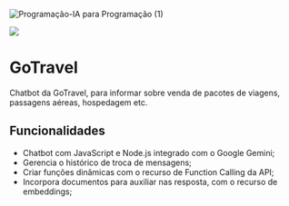 ![Programação-IA para Programação (1)](https://github.com/jacqueline-oliveira/3752-gemini-com-node/assets/66698429/ff93b020-9606-4419-a251-d8b5904f6195)


![](https://img.shields.io/github/license/alura-cursos/android-com-kotlin-personalizando-ui)

# GoTravel

Chatbot da GoTravel, para informar sobre venda de pacotes de viagens, passagens aéreas, hospedagem etc.

## Funcionalidades

- Chatbot com JavaScript e Node.js integrado com o Google Gemini;
- Gerencia o histórico de troca de mensagens;
- Criar funções dinâmicas com o recurso de Function Calling da API;
- Incorpora documentos para auxiliar nas resposta, com o recurso de embeddings;

